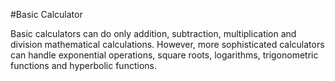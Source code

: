 #Basic Calculator

Basic calculators can do only addition, subtraction, multiplication and division mathematical calculations. However, more sophisticated calculators can handle exponential operations, square roots, logarithms, trigonometric functions and hyperbolic functions.
